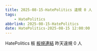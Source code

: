 ```yaml
---
title: 2025-08-15-HatePolitics 違規 0 人
tags:
    - HatePolitics
abbrlink: 2025-08-15-HatePolitics
date: HatePolitics-2025-08-15 12:00:00
---
```

HatePolitics 板 [板規連結](https://www.ptt.cc/bbs/HatePolitics/M.1617115262.A.D60.html)
昨天違規 0 人
